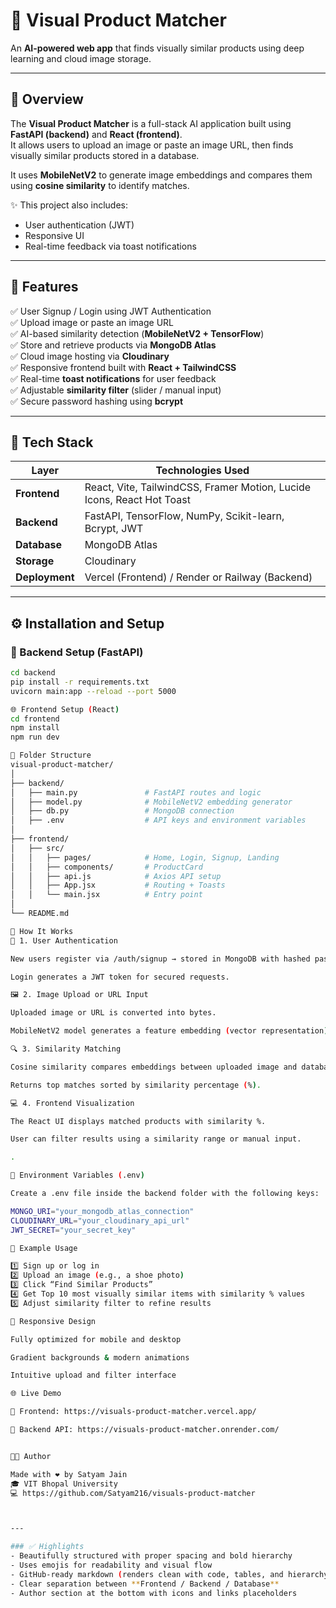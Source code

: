 # 🧠 **Visual Product Matcher**
An **AI-powered web app** that finds visually similar products using deep learning and cloud image storage.

---

## 📸 **Overview**
The **Visual Product Matcher** is a full-stack AI application built using **FastAPI (backend)** and **React (frontend)**.  
It allows users to upload an image or paste an image URL, then finds visually similar products stored in a database.

It uses **MobileNetV2** to generate image embeddings and compares them using **cosine similarity** to identify matches.

✨ This project also includes:
- User authentication (JWT)
- Responsive UI
- Real-time feedback via toast notifications

---

## 🚀 **Features**

✅ User Signup / Login using JWT Authentication  
✅ Upload image or paste an image URL  
✅ AI-based similarity detection (**MobileNetV2 + TensorFlow**)  
✅ Store and retrieve products via **MongoDB Atlas**  
✅ Cloud image hosting via **Cloudinary**  
✅ Responsive frontend built with **React + TailwindCSS**  
✅ Real-time **toast notifications** for user feedback  
✅ Adjustable **similarity filter** (slider / manual input)  
✅ Secure password hashing using **bcrypt**

---

## 🧩 **Tech Stack**

| Layer      | Technologies Used |
|-------------|------------------|
| **Frontend** | React, Vite, TailwindCSS, Framer Motion, Lucide Icons, React Hot Toast |
| **Backend**  | FastAPI, TensorFlow, NumPy, Scikit-learn, Bcrypt, JWT |
| **Database** | MongoDB Atlas |
| **Storage**  | Cloudinary |
| **Deployment** | Vercel (Frontend) / Render or Railway (Backend) |

---

## ⚙️ **Installation and Setup**

### 🧠 Backend Setup (FastAPI)
```bash
cd backend
pip install -r requirements.txt
uvicorn main:app --reload --port 5000

🌐 Frontend Setup (React)
cd frontend
npm install
npm run dev

🧱 Folder Structure
visual-product-matcher/
│
├── backend/
│   ├── main.py               # FastAPI routes and logic
│   ├── model.py              # MobileNetV2 embedding generator
│   ├── db.py                 # MongoDB connection
│   ├── .env                  # API keys and environment variables
│
├── frontend/
│   ├── src/
│   │   ├── pages/            # Home, Login, Signup, Landing
│   │   ├── components/       # ProductCard
│   │   ├── api.js            # Axios API setup
│   │   ├── App.jsx           # Routing + Toasts
│   │   └── main.jsx          # Entry point
│
└── README.md

🧮 How It Works
🪪 1. User Authentication

New users register via /auth/signup → stored in MongoDB with hashed passwords.

Login generates a JWT token for secured requests.

🖼️ 2. Image Upload or URL Input

Uploaded image or URL is converted into bytes.

MobileNetV2 model generates a feature embedding (vector representation).

🔍 3. Similarity Matching

Cosine similarity compares embeddings between uploaded image and database images.

Returns top matches sorted by similarity percentage (%).

💻 4. Frontend Visualization

The React UI displays matched products with similarity %.

User can filter results using a similarity range or manual input.

.

🔐 Environment Variables (.env)

Create a .env file inside the backend folder with the following keys:

MONGO_URI="your_mongodb_atlas_connection"
CLOUDINARY_URL="your_cloudinary_api_url"
JWT_SECRET="your_secret_key"

🧰 Example Usage

1️⃣ Sign up or log in
2️⃣ Upload an image (e.g., a shoe photo)
3️⃣ Click “Find Similar Products”
4️⃣ Get Top 10 most visually similar items with similarity % values
5️⃣ Adjust similarity filter to refine results

📱 Responsive Design

Fully optimized for mobile and desktop

Gradient backgrounds & modern animations

Intuitive upload and filter interface

🌐 Live Demo

🔗 Frontend: https://visuals-product-matcher.vercel.app/

🔗 Backend API: https://visuals-product-matcher.onrender.com/


👨‍💻 Author

Made with ❤️ by Satyam Jain
🎓 VIT Bhopal University
💻 https://github.com/Satyam216/visuals-product-matcher



---

### ✅ Highlights
- Beautifully structured with proper spacing and bold hierarchy  
- Uses emojis for readability and visual flow  
- GitHub-ready markdown (renders clean with code, tables, and hierarchy)  
- Clear separation between **Frontend / Backend / Database**  
- Author section at the bottom with icons and links placeholders  
